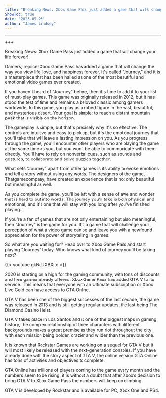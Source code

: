 ```yaml
---
title: "Breaking News: Xbox Game Pass just added a game that will change your life forever!"
ShowToc: true 
date: "2023-05-23"
author: "James Lindsey"
---
```

*****
+++

Breaking News: Xbox Game Pass just added a game that will change your life forever!

Gamers, rejoice! Xbox Game Pass has added a game that will change the way you view life, love, and happiness forever. It's called "Journey," and it is a masterpiece that has been hailed as one of the most beautiful and emotional video games ever created.

If you haven't heard of "Journey" before, then it's time to add it to your list of must-play games. This game was originally released in 2012, but it has stood the test of time and remains a beloved classic among gamers worldwide. In this game, you play as a robed figure in the vast, beautiful, and mysterious desert. Your goal is simple: to reach a distant mountain peak that is visible on the horizon.

The gameplay is simple, but that's precisely why it's so effective. The controls are intuitive and easy to pick up, but it's the emotional journey that you'll take that will leave a lasting impression on you. As you progress through the game, you'll encounter other players who are playing the game at the same time as you, but you won't be able to communicate with them directly. You'll have to rely on nonverbal cues, such as sounds and gestures, to collaborate and solve puzzles together.

What sets "Journey" apart from other games is its ability to evoke emotions and tell a story without using any words. The designers of the game, Thatgamecompany, have created an experience that is not only beautiful but meaningful as well.

As you complete the game, you'll be left with a sense of awe and wonder that is hard to put into words. The journey you'll take is both physical and emotional, and it's one that will stay with you long after you've finished playing.

If you're a fan of games that are not only entertaining but also meaningful, then "Journey" is the game for you. It's a game that will challenge your perception of what a video game can be and leave you with a newfound appreciation for the power of storytelling in games.

So what are you waiting for? Head over to Xbox Game Pass and start playing "Journey" today. Who knows what kind of journey you'll be taking next?

{{< youtube gkNcUXBXjto >}} 



2020 is starting on a high for the gaming community, with tons of discounts and free games already offered, Xbox Game Pass has added GTA V to its service. This means that everyone with an Ultimate subscription or Xbox Live Gold can have access to GTA Online.
 
GTA V has been one of the biggest successes of the last decade, the game was released in 2013 and is still getting regular updates, the last being The Diamond Casino Heist.
 
GTA V takes place in Los Santos and is one of the biggest maps in gaming history, the complex relationship of three characters with different backgrounds makes a great premise as they run riot throughout the city with each mission being bolder, crazier and wilder than the previous one.
 
It is known that Rockstar Games are working on a sequel for GTA V but it will most likely be released with the next-generation consoles. If you have already done with the story aspect of GTA V, the online version GTA Online has tons of activities and objectives to complete.
 
GTA Online has millions of players coming to the game every month and the numbers seem to be rising, it is without a doubt that after Xbox’s decision to bring GTA V to Xbox Game Pass the numbers will keep on climbing.
 
GTA V is developed by Rockstar and is available for PC, Xbox One and PS4.




